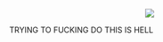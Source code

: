 <p align="center">
 <img src="https://file.garden/ZmyMAi1zTw_Os_OB/itafushi%20psd%20imgs/github%20itafushi%20img/img%20headers/Untitled1037_20241008215618.gif" />
</p>
TRYING TO FUCKING DO THIS IS HELL
